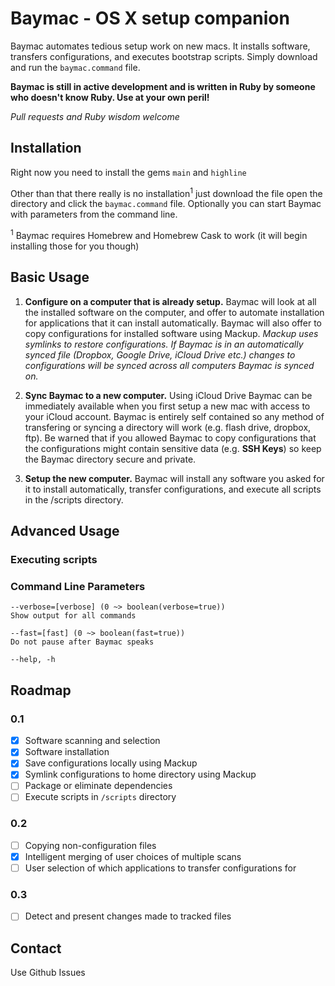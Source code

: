 # Baymac - OS X setup companion

Baymac automates tedious setup work on new macs. It installs software, transfers configurations, and executes bootstrap scripts. Simply download and run the `baymac.command` file.

**Baymac is still in active development and is written in Ruby by someone who doesn't know Ruby. Use at your own peril!**

*Pull requests and Ruby wisdom welcome*

## Installation

Right now you need to install the gems `main` and `highline`

Other than that there really is no installation<sup>1</sup> just download the file open the directory and click the `baymac.command` file. Optionally you can start Baymac with parameters from the command line.

<sup>1</sup> Baymac requires Homebrew and Homebrew Cask to work (it will begin installing those for you though)

## Basic Usage
1. **Configure on a computer that is already setup.** Baymac will look at all the installed software on the computer, and offer to automate installation for applications that it can install automatically. Baymac will also offer to copy configurations for installed software using Mackup. *Mackup uses symlinks to restore configurations. If Baymac is in an automatically synced file (Dropbox, Google Drive, iCloud Drive etc.) changes to configurations will be synced across all computers Baymac is synced on.*

2. **Sync Baymac to a new computer.** Using iCloud Drive Baymac can be immediately available when you first setup a new mac with access to your iCloud account. Baymac is entirely self contained so any method of transfering or syncing a directory will work (e.g. flash drive, dropbox, ftp). Be warned that if you allowed Baymac to copy configurations that the configurations might contain sensitive data (e.g. **SSH Keys**) so keep the Baymac directory secure and private.

3. **Setup the new computer.** Baymac will install any software you asked for it to install automatically, transfer configurations, and execute all scripts in the /scripts directory.


## Advanced Usage

### Executing scripts

### Command Line Parameters
```
--verbose=[verbose] (0 ~> boolean(verbose=true))
Show output for all commands

--fast=[fast] (0 ~> boolean(fast=true))
Do not pause after Baymac speaks

--help, -h
```
## Roadmap
### 0.1

* [x] Software scanning and selection
* [x] Software installation
* [x] Save configurations locally using Mackup
* [x] Symlink configurations to home directory using Mackup
* [ ] Package or eliminate dependencies
* [ ] Execute scripts in `/scripts` directory

### 0.2
* [ ] Copying non-configuration files
* [x] Intelligent merging of user choices of multiple scans
* [ ] User selection of which applications to transfer configurations for

### 0.3
* [ ] Detect and present changes made to tracked files

## Contact
Use Github Issues
